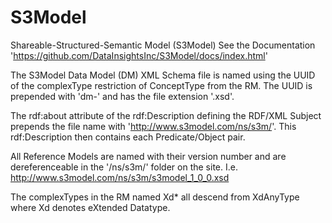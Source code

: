 # S3Model
Shareable-Structured-Semantic Model (S3Model)
See the Documentation 'https://github.com/DataInsightsInc/S3Model/docs/index.html'


The S3Model Data Model (DM) XML Schema file is named using the UUID of the complexType restriction of ConceptType from the RM. The UUID is prepended with 'dm-' and has the file extension '.xsd'.


The rdf:about attribute of the rdf:Description defining the RDF/XML Subject prepends the file name with 'http://www.s3model.com/ns/s3m/'.  This rdf:Description then contains each Predicate/Object pair.


All Reference Models are named with their version number and are dereferenceable in the '/ns/s3m/' folder on the site. I.e. http://www.s3model.com/ns/s3m/s3model_1_0_0.xsd

The complexTypes in the RM named Xd* all descend from XdAnyType where Xd denotes eXtended Datatype. 
